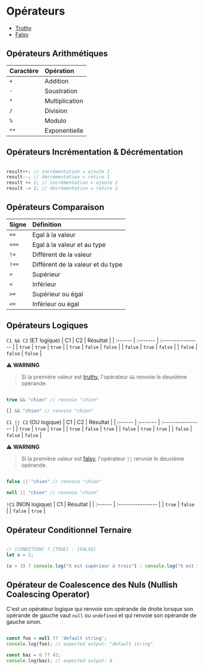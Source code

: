 # Opérateurs

- [Truthy](https://developer.mozilla.org/fr/docs/Glossary/Truthy)
- [Falsy](https://developer.mozilla.org/fr/docs/Glossary/Falsy)

## Opérateurs Arithmétiques

| Caractère    |  Opération     |
| :----------- | :------------- | 
| `+`          | Addition       |
| `-`          | Soustration    | 
| `*`          | Multiplication | 
| `/`          | Division       |
| `%`          | Modulo         |
| `**`         | Exponentielle  |

## Opérateurs Incrémentation & Décrémentation

```js

result++; // incrémentation = ajoute 1
result--; // décrémentation = retire 1
result += 2; // incrémentation = ajoute 2
result -= 2; // décrémentation = retire 2

```

## Opérateurs Comparaison

| Signe        |  Définition                       |
| :----------- | :-------------------------------- | 
| `==`         | Egal à la valeur                  |
| `===`        | Egal à la valeur et au type       | 
| `!=`         | Différent de la valeur            | 
| `!==`        | Différent de la valeur et du type |
| `>`          | Supérieur                         |
| `<`          | Inférieur                         |
| `>=`         | Supérieur ou égal                 |
| `<=`         | Inférieur ou égal                 |

## Opérateurs Logiques

`C1 && C2` (ET logique)
| C1      | C2       | Résultat          |
| :------ | :------- | :---------------- |
| `true`  | `true`   | `true`            |
| `true`  | `false`  | `false`           |
| `false` | `true`   | `false`           |
| `false` | `false`  | `false`           |

⚠️ **WARNING**
> Si la première valeur est [truthy](https://developer.mozilla.org/fr/docs/Glossary/Truthy), l'opérateur `&&` renvoie le deuxième opérande.

```js

true && "chien" // renvoie "chien"

[] && "chien" // renvoie "chien"

```

`C1 || C2` (OU logique)
| C1      | C2       | Résultat          |
| :------ | :------- | :---------------- |
| `true`  | `true`   | `true`            |
| `true`  | `false`  | `true`            |
| `false` | `true`   | `true`            |
| `false` | `false`  | `false`           |

⚠️ **WARNING**
> Si la première valeur est [falsy](https://developer.mozilla.org/fr/docs/Glossary/Falsy), l'opérateur `||` renvoie le deuxième opérande.

```js

false || "chien" // renvoie "chien"

null || "chien" // renvoie "chien"

```

`!C1` (NON logique)
| C1      | Résultat          |
| :------ | :---------------- |
| `true`  | `false`           |
| `false` | `true`            |

## Opérateur Conditionnel Ternaire

```js

// [CONDITION] ? [TRUE] : [FALSE]
let x = 2;

(x > 3) ? console.log("X est supérieur à trois") : console.log("X est inférieur à trois");

```

## Opérateur de Coalescence des Nuls (Nullish Coalescing Operator)

C'est un opérateur logique qui renvoie son opérande de droite lorsque son opérande de gauche vaut `null` ou `undefined` et qui renvoie son opérande de gauche sinon.

```js

const foo = null ?? 'default string';
console.log(foo); // expected output: "default string"

const baz = 0 ?? 42;
console.log(baz); // expected output: 0

```
